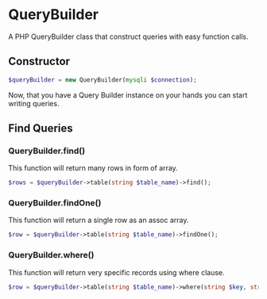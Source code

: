 # QueryBuilder
A PHP QueryBuilder class that construct queries with easy function calls.

## Constructor
```php
$queryBuilder = new QueryBuilder(mysqli $connection);
```
Now, that you have a Query Builder instance on your hands you can start writing queries.

## Find Queries
### QueryBuilder.find()
This function will return many rows in form of array.
```php
$rows = $queryBuilder->table(string $table_name)->find();
```
### QueryBuilder.findOne()
This function will return a single row as an assoc array.
```php
$row = $queryBuilder->table(string $table_name)->findOne();
```
### QueryBuilder.where()
This function will return very specific records using where clause.
```php
$row = $queryBuilder->table(string $table_name)->where(string $key, string $value, string $case = "=")->findOne();
```
